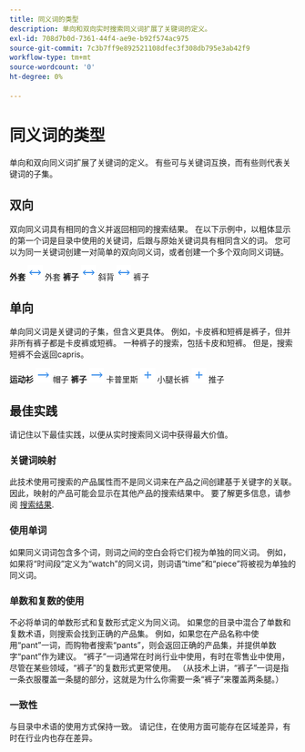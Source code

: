 ```yaml
---
title: 同义词的类型
description: 单向和双向实时搜索同义词扩展了关键词的定义。
exl-id: 708d7b0d-7361-44f4-ae9e-b92f574ac975
source-git-commit: 7c3b7ff9e892521108dfec3f308db795e3ab42f9
workflow-type: tm+mt
source-wordcount: '0'
ht-degree: 0%

---
```


# 同义词的类型

单向和双向同义词扩展了关键词的定义。 有些可与关键词互换，而有些则代表关键词的子集。

## 双向

双向同义词具有相同的含义并返回相同的搜索结果。 在以下示例中，以粗体显示的第一个词是目录中使用的关键词，后跟与原始关键词具有相同含义的词。 您可以为同一关键词创建一对简单的双向同义词，或者创建一个多个双向同义词链。

**外套** ![双向选择器](assets/btn-two-way.png) 外套
**裤子** ![双向选择器](assets/btn-two-way.png) 斜背 ![双向选择器](assets/btn-two-way.png) 裤子

## 单向

单向同义词是关键词的子集，但含义更具体。 例如，卡皮裤和短裤是裤子，但并非所有裤子都是卡皮裤或短裤。 一种裤子的搜索，包括卡皮和短裤。 但是，搜索短裤不会返回capris。

**运动衫** ![单向选择器](assets/btn-one-way.png) 帽子
**裤子** ![单向选择器](assets/btn-one-way.png) 卡普里斯 ![多个单向选择器](assets/btn-multiple-one-way.png) 小腿长裤 ![多个单向选择器](assets/btn-multiple-one-way.png) 推子

## 最佳实践

请记住以下最佳实践，以便从实时搜索同义词中获得最大价值。

### 关键词映射

此技术使用可搜索的产品属性而不是同义词来在产品之间创建基于关键字的关联。 因此，映射的产品可能会显示在其他产品的搜索结果中。 要了解更多信息，请参阅 [搜索结果](https://docs.magento.com/user-guide/catalog/search-results.html).

### 使用单词

如果同义词词包含多个词，则词之间的空白会将它们视为单独的同义词。 例如，如果将“时间段”定义为“watch”的同义词，则词语“time”和“piece”将被视为单独的同义词。

### 单数和复数的使用

不必将单词的单数形式和复数形式定义为同义词。 如果您的目录中混合了单数和复数术语，则搜索会找到正确的产品集。 例如，如果您在产品名称中使用“pant”一词，而购物者搜索“pants”，则会返回正确的产品集，并提供单数字“pant”作为建议。 “裤子”一词通常在时尚行业中使用，有时在零售业中使用，尽管在某些领域，“裤子”的复数形式更常使用。 （从技术上讲，“裤子”一词是指一条衣服覆盖一条腿的部分，这就是为什么你需要一条“裤子”来覆盖两条腿。）

### 一致性

与目录中术语的使用方式保持一致。 请记住，在使用方面可能存在区域差异，有时在行业内也存在差异。
